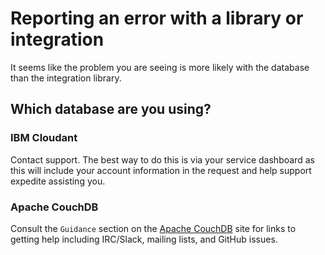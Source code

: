# Reporting an error with a library or integration

It seems like the problem you are seeing is more likely with the database than
the integration library.

## Which database are you using?

### IBM Cloudant

Contact support. The best way to do this is via your service dashboard as this
will include your account information in the request and help support expedite
assisting you.

### Apache CouchDB

Consult the `Guidance` section on the [Apache CouchDB](couchdb.apache.org) site
for links to getting help including IRC/Slack, mailing lists, and GitHub issues.

